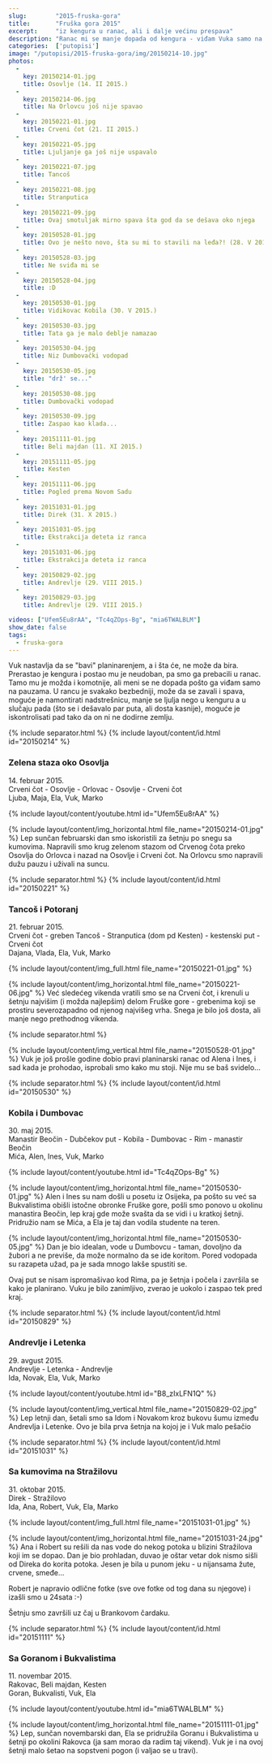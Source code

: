 ```yaml
---
slug:        "2015-fruska-gora"
title:       "Fruška gora 2015"
excerpt:     "iz kengura u ranac, ali i dalje većinu prespava"
description: "Ranac mi se manje dopada od kengura - viđam Vuka samo na pauzama. Trebalo je da prođe neko vreme dok se nisam konačno dosetio i privezao za kaiš od ranca stari retrovizor sa bicikla. Osovlje, Orlovac, Tancoš, Potoranj, Kobila, Dumbovac, Direk, Stražilovo, Beli Majdan, Kesten... lista lokaliteta koje je Vuk prespavao je sve bogatija"
categories:  ['putopisi']
image: "/putopisi/2015-fruska-gora/img/20150214-10.jpg"
photos:
  -
    key: 20150214-01.jpg
    title: Osovlje (14. II 2015.)
  -
    key: 20150214-06.jpg
    title: Na Orlovcu još nije spavao
  -
    key: 20150221-01.jpg
    title: Crveni čot (21. II 2015.)
  -
    key: 20150221-05.jpg
    title: Ljuljanje ga još nije uspavalo
  -
    key: 20150221-07.jpg
    title: Tancoš
  -
    key: 20150221-08.jpg
    title: Stranputica
  -
    key: 20150221-09.jpg
    title: Ovaj smotuljak mirno spava šta god da se dešava oko njega
  -
    key: 20150528-01.jpg
    title: Ovo je nešto novo, šta su mi to stavili na leđa?! (28. V 2015.)
  -
    key: 20150528-03.jpg
    title: Ne sviđa mi se
  -
    key: 20150528-04.jpg
    title: :D
  -
    key: 20150530-01.jpg
    title: Vidikovac Kobila (30. V 2015.)
  -
    key: 20150530-03.jpg
    title: Tata ga je malo deblje namazao
  -
    key: 20150530-04.jpg
    title: Niz Dumbovački vodopad
  -
    key: 20150530-05.jpg
    title: "drž' se..."
  -
    key: 20150530-08.jpg
    title: Dumbovački vodopad
  -
    key: 20150530-09.jpg
    title: Zaspao kao klada...
  -
    key: 20151111-01.jpg
    title: Beli majdan (11. XI 2015.)
  -
    key: 20151111-05.jpg
    title: Kesten
  -
    key: 20151111-06.jpg
    title: Pogled prema Novom Sadu
  -
    key: 20151031-01.jpg
    title: Direk (31. X 2015.)
  -
    key: 20151031-05.jpg
    title: Ekstrakcija deteta iz ranca
  -
    key: 20151031-06.jpg
    title: Ekstrakcija deteta iz ranca
  -
    key: 20150829-02.jpg
    title: Andrevlje (29. VIII 2015.)
  -
    key: 20150829-03.jpg
    title: Andrevlje (29. VIII 2015.)

videos: ["Ufem5Eu8rAA", "Tc4qZOps-Bg", "mia6TWALBLM"]
show_date: false
tags:
  - fruska-gora
---
```


Vuk nastavlja da se "bavi" planinarenjem, a i šta će, ne može da bira. Prerastao je kengura i postao mu je neudoban, pa
smo ga prebacili u ranac. Tamo mu je možda i komotnije, ali meni se ne dopada pošto ga viđam samo na pauzama.
U rancu je svakako bezbedniji, može da se zavali i spava, moguće je namontirati nadstrešnicu, manje se ljulja nego u
kenguru a u slučaju pada (što se i dešavalo par puta, ali dosta kasnije), moguće je iskontrolisati pad tako da on ni ne
dodirne zemlju.


{% include separator.html %}
{% include layout/content/id.html id="20150214" %}
### Zelena staza oko Osovlja

14\. februar 2015.  
Crveni čot - Osovlje - Orlovac - Osovlje - Crveni čot  
Ljuba, Maja, Ela, Vuk, Marko

{% include layout/content/youtube.html id="Ufem5Eu8rAA" %}

{% include layout/content/img_horizontal.html file_name="20150214-01.jpg" %}
Lep sunčan februarski dan smo iskoristili za šetnju po snegu sa kumovima. Napravili smo krug zelenom stazom od Crvenog čota
preko Osovlja do Orlovca i nazad na Osovlje i Crveni čot. Na Orlovcu smo napravili dužu pauzu i uživali na suncu.


{% include separator.html %}
{% include layout/content/id.html id="20150221" %}
### Tancoš i Potoranj

21\. februar 2015.  
Crveni čot - greben Tancoš - Stranputica (dom pd Kesten) - kestenski put - Crveni čot  
Dajana, Vlada, Ela, Vuk, Marko

{% include layout/content/img_full.html file_name="20150221-01.jpg" %}

{% include layout/content/img_horizontal.html file_name="20150221-06.jpg" %}
Već sledećeg vikenda vratili smo se na Crveni čot, i krenuli u šetnju najvišim (i možda najlepšim) delom Fruške gore -
grebenima koji se prostiru severozapadno od njenog najvišeg vrha. Snega je bilo još dosta, ali manje nego prethodnog vikenda.


{% include separator.html %}

{% include layout/content/img_vertical.html file_name="20150528-01.jpg" %}
Vuk je još prošle godine dobio pravi planinarski ranac od Alena i Ines, i sad kada je prohodao, isprobali smo kako mu stoji.
Nije mu se baš svidelo...


{% include separator.html %}
{% include layout/content/id.html id="20150530" %}
### Kobila i Dumbovac

30\. maj 2015.  
Manastir Beočin - Dubčekov put - Kobila - Dumbovac - Rim - manastir Beočin  
Mića, Alen, Ines, Vuk, Marko

{% include layout/content/youtube.html id="Tc4qZOps-Bg" %}

{% include layout/content/img_horizontal.html file_name="20150530-01.jpg" %}
Alen i Ines su nam došli u posetu iz Osijeka, pa pošto su već sa Bukvalistima obišli istočne obronke Fruške gore, pošli smo
ponovo u okolinu manastira Beočin, lep kraj gde može svašta da se vidi i u kratkoj šetnji. Pridružio nam se Mića, a Ela je
taj dan vodila studente na teren.

{% include layout/content/img_horizontal.html file_name="20150530-05.jpg" %}
Dan je bio idealan, vode u Dumbovcu - taman, dovoljno da žubori a ne previše, da može normalno da se ide koritom. Pored
vodopada su razapeta užad, pa je sada mnogo lakše spustiti se.

Ovaj put se nisam ispromašivao kod Rima, pa je šetnja i počela i završila se kako je planirano. Vuku je bilo zanimljivo,
zverao je uokolo i zaspao tek pred kraj.


{% include separator.html %}
{% include layout/content/id.html id="20150829" %}
### Andrevlje i Letenka

29\. avgust 2015.  
Andrevlje - Letenka - Andrevlje  
Ida, Novak, Ela, Vuk, Marko

{% include layout/content/youtube.html id="B8_zIxLFN1Q" %}

{% include layout/content/img_vertical.html file_name="20150829-02.jpg" %}
Lep letnji dan, šetali smo sa Idom i Novakom kroz bukovu šumu između Andrevlja i Letenke. Ovo je bila prva šetnja na 
kojoj je i Vuk malo pešačio


{% include separator.html %}
{% include layout/content/id.html id="20151031" %}
### Sa kumovima na Stražilovu

31\. oktobar 2015.  
Direk - Stražilovo  
Ida, Ana, Robert, Vuk, Ela, Marko

{% include layout/content/img_full.html file_name="20151031-01.jpg" %}

{% include layout/content/img_horizontal.html file_name="20151031-24.jpg" %}
Ana i Robert su rešili da nas vode do nekog potoka u blizini Stražilova koji im se dopao. Dan je bio prohladan, duvao je
oštar vetar dok nismo sišli od Direka do korita potoka. Jesen je bila u punom jeku - u nijansama žute, crvene, smeđe...

Robert je napravio odlične fotke (sve ove fotke od tog dana su njegove) i izašli smo u 24sata :-) 

Šetnju smo završili uz čaj u Brankovom čardaku. 


{% include separator.html %}
{% include layout/content/id.html id="20151111" %}
### Sa Goranom i Bukvalistima

11\. novembar 2015.  
Rakovac, Beli majdan, Kesten  
Goran, Bukvalisti, Vuk, Ela

{% include layout/content/youtube.html id="mia6TWALBLM" %}

{% include layout/content/img_horizontal.html file_name="20151111-01.jpg" %}
Lep, sunčan novembarski dan, Ela se pridružila Goranu i Bukvalistima u šetnji po okolini Rakovca (ja sam morao da radim 
taj vikend). Vuk je i na ovoj šetnji malo šetao na sopstveni pogon (i valjao se u travi).
